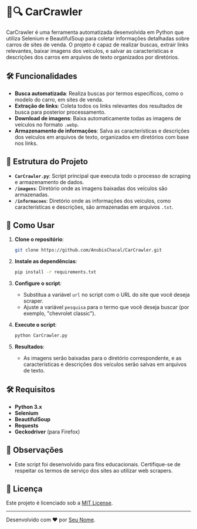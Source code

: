 # 🚗🔍 CarCrawler

CarCrawler é uma ferramenta automatizada desenvolvida em Python que utiliza Selenium e BeautifulSoup para coletar informações detalhadas sobre carros de sites de venda. O projeto é capaz de realizar buscas, extrair links relevantes, baixar imagens dos veículos, e salvar as características e descrições dos carros em arquivos de texto organizados por diretórios.

## 🛠️ Funcionalidades

- **Busca automatizada**: Realiza buscas por termos específicos, como o modelo do carro, em sites de venda.
- **Extração de links**: Coleta todos os links relevantes dos resultados de busca para posterior processamento.
- **Download de imagens**: Baixa automaticamente todas as imagens de veículos no formato `.webp`.
- **Armazenamento de informações**: Salva as características e descrições dos veículos em arquivos de texto, organizados em diretórios com base nos links.

## 📂 Estrutura do Projeto

- **`CarCrawler.py`**: Script principal que executa todo o processo de scraping e armazenamento de dados.
- **`/imagens`**: Diretório onde as imagens baixadas dos veículos são armazenadas.
- **`/informacoes`**: Diretório onde as informações dos veículos, como características e descrições, são armazenadas em arquivos `.txt`.

## 🚀 Como Usar

1. **Clone o repositório**:
    ```bash
    git clone https://github.com/AnubisChacal/CarCrawler.git
    ```

2. **Instale as dependências**:
    ```bash
    pip install -r requirements.txt
    ```

3. **Configure o script**:
   - Substitua a variável `url` no script com o URL do site que você deseja scraper.
   - Ajuste a variável `pesquisa` para o termo que você deseja buscar (por exemplo, "chevrolet classic").

4. **Execute o script**:
    ```bash
    python CarCrawler.py
    ```

5. **Resultados**:
   - As imagens serão baixadas para o diretório correspondente, e as características e descrições dos veículos serão salvas em arquivos de texto.

## 🛠️ Requisitos

- **Python 3.x**
- **Selenium**
- **BeautifulSoup**
- **Requests**
- **Geckodriver** (para Firefox)

## 📝 Observações

- Este script foi desenvolvido para fins educacionais. Certifique-se de respeitar os termos de serviço dos sites ao utilizar web scrapers.

## 📝 Licença

Este projeto é licenciado sob a [MIT License](LICENSE).

---

Desenvolvido com ❤️ por [Seu Nome](https://github.com/AnubisChacal).
